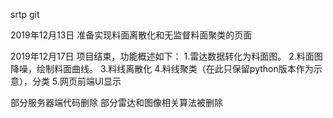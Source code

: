 srtp git

2019年12月13日 准备实现料面离散化和无监督料面聚类的页面

2019年12月17日 项目结束，功能概述如下：
1.雷达数据转化为料面图。
2.料面图降噪，绘制料面曲线。
3.料线离散化
4.料线聚类（在此只保留python版本作为示意），分类
5.网页前端UI显示

部分服务器端代码删除
部分雷达和图像相关算法被删除


